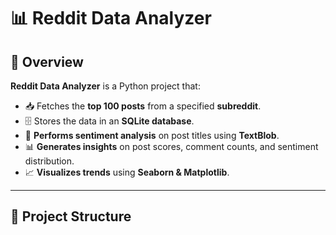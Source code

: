 

# 📊 Reddit Data Analyzer  

## 🚀 Overview  
**Reddit Data Analyzer** is a Python project that:
- 📥 Fetches the **top 100 posts** from a specified **subreddit**.
- 🗄️ Stores the data in an **SQLite database**.
- 📝 **Performs sentiment analysis** on post titles using **TextBlob**.
- 📊 **Generates insights** on post scores, comment counts, and sentiment distribution.
- 📈 **Visualizes trends** using **Seaborn & Matplotlib**.

---

## 📂 Project Structure  
